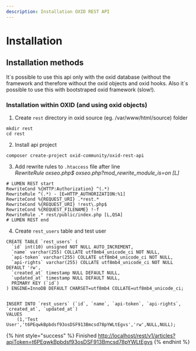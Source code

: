 ```yaml
---
description: Installation OXID REST API
---
```


# Installation

## Installation methods

It´s possible to use this api only with the oxid database \(without the framework and therefore without the oxid objects and oxid hooks. Also it´s possible to use this with bootstraped oxid framework \(slow!\).

### Installation within OXID \(and using oxid objects\)

1. Create `rest` directory in oxid source \(eg. /var/www/html/source\) folder 

```
mkdir rest
cd rest
```

2. Install api project

```text
composer create-project oxid-community/oxid-rest-api
```

3. Add rewrite rules to `.htaccess` file after line  
_RewriteRule oxseo.php$ oxseo.php?mod\_rewrite\_module\_is=on \[L\]_

```
# LUMEN REST start
RewriteCond %{HTTP:Authorization} ^(.*)
RewriteRule ^(.*) - [E=HTTP_AUTHORIZATION:%1]
RewriteCond %{REQUEST_URI} .*rest.*
RewriteCond %{REQUEST_URI} !rest\.php$
RewriteCond %{REQUEST_FILENAME} !-f
RewriteRule .* rest/public/index.php [L,QSA]
# LUMEN REST end
```

4. Create `rest_users` table and test user

```text
CREATE TABLE `rest_users` (
  `id` int(10) unsigned NOT NULL AUTO_INCREMENT,
  `name` varchar(255) COLLATE utf8mb4_unicode_ci NOT NULL,
  `api-token` varchar(255) COLLATE utf8mb4_unicode_ci NOT NULL,
  `api-rights` varchar(255) COLLATE utf8mb4_unicode_ci NOT NULL DEFAULT 'rw',
  `created_at` timestamp NULL DEFAULT NULL,
  `updated_at` timestamp NULL DEFAULT NULL,
  PRIMARY KEY (`id`)
) ENGINE=InnoDB DEFAULT CHARSET=utf8mb4 COLLATE=utf8mb4_unicode_ci;


INSERT INTO `rest_users` (`id`, `name`, `api-token`, `api-rights`, `created_at`, `updated_at`)
VALUES
	(1,'Test User','t6PEqwkBpbdsf93osDSF913Bmcsd78pYWLtEgvs','rw',NULL,NULL);
```

{% hint style="success" %}
Finished [http://localhost/rest/v1/articles?apiToken=t6PEqwkBpbdsf93osDSF913Bmcsd78pYWLtEgvs](http://localhost/rest/v1/articles?apiToken=t6PEqwkBpbdsf93osDSF913Bmcsd78pYWLtEgvs)
{% endhint %}

